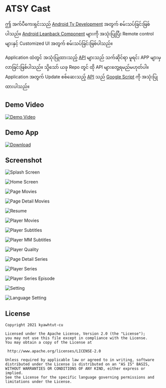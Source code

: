 
# ATSY Cast

ဤ အက်ပီကေးရှင်းသည် [Android Tv Development](https://developer.android.com/jetpack/androidx/releases/leanback) အတွက် စမ်းသပ်ခြင်းဖြစ်ပါသည်။ [Android Leanback Component](https://developer.android.com/reference/androidx/leanback/app/package-summary) များကို အသုံးပြုပြီး Remote control များနှင့် Customized UI အတွက် စမ်းသပ်ခြင်းဖြစ်ပါသည်။

Application ထဲတွင် အသုံးပြုထားသည့် [API](https://en.wikipedia.org/wiki/API) များသည် သက်ဆိုင်ရာ မူရင်း APP များမှ လာခြင်းဖြစ်ပါသည်။ သို့သော် ယခု Repo တွင် ထို API များတွေ့ရမည်မဟုတ်ပါ။ Application အတွက် Update စစ်ဆေးသည့် [API](https://en.wikipedia.org/wiki/API) သည် [Google Script](https://www.google.com/script/start/) ကို အသုံးပြုထားပါသည်။

Demo Video
----------
  [![Demo Video](https://img.youtube.com/vi/qYcI3iJGmFs/0.jpg)](https://www.youtube.com/watch?v=qYcI3iJGmFs)
    
Demo App
--------
  [![Download](screenshot/download.svg?sanitize=true)](http://kyawhtut-cu.github.io/atsy-cast/)

Screenshot
----------
  ![Splash Screen](screenshot/splash.png)

  ![Home Screen](screenshot/home.png)

  ![Page Movies](screenshot/page-movies.png)

  ![Page Detail Movies](screenshot/page-detail-movies.png)

  ![Resume](screenshot/page-resume.png)

  ![Player Movies](screenshot/player-1.png)

  ![Player Subtitles](screenshot/player-2.png)

  ![Player MM Subtitles](screenshot/player-3.png)

  ![Player Quality](screenshot/player-4.png)

  ![Page Detail Series](screenshot/page-detail-series.png)

  ![Player Series](screenshot/player-series.png)

  ![Player Series Episode](screenshot/player-series-episode.png)

  ![Setting](screenshot/setting.png)

  ![Language Setting](screenshot/setting-language.png)

License
--------

    Copyright 2021 kyawhtut-cu
    
    Licensed under the Apache License, Version 2.0 (the "License");
    you may not use this file except in compliance with the License.
    You may obtain a copy of the License at
    
     http://www.apache.org/licenses/LICENSE-2.0
    
    Unless required by applicable law or agreed to in writing, software
    distributed under the License is distributed on an "AS IS" BASIS,
    WITHOUT WARRANTIES OR CONDITIONS OF ANY KIND, either express or implied.
    See the License for the specific language governing permissions and
    limitations under the License.
